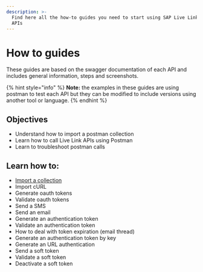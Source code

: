 ```yaml
---
description: >-
  Find here all the how-to guides you need to start using SAP Live Link 365 REST
  APIs
---
```


# How to guides

These guides are based on the swagger documentation of each API and includes general information, steps and screenshots.  

{% hint style="info" %}
**Note:** the examples in these guides are using postman to test each API but they can be modified to include versions using another tool or language. 
{% endhint %}

## Objectives

* Understand how to import a postman collection
* Learn how to call Live Link APIs using Postman
* Learn to troubleshoot postman calls 

## Learn how to:



* [Import a collection ](how-to-import.md)
* Import cURL 
* Generate oauth tokens 
* Validate oauth tokens 
* Send a SMS 
* Send an email 
* Generate an authentication token 
* Validate an authentication token 
* How to deal with token expiration \(email thread\) 
* Generate an authentication token by key 
* Generate an URL authentication 
* Send a soft token 
* Validate a soft token 
* Deactivate a soft token 

